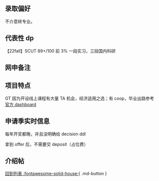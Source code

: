 ## 录取偏好

不介意转专业。

## 代表性 dp

【22fall】SCUT 89+/100 前 3% 一段实习，三段国内科研

## 网申备注

## 项目特点

GT 因为开设线上课程有大量 TA 机会，经济适用之选；有 coop，毕业出路参考[官方 dashboard](https://academiceffectiveness.gatech.edu/surveys/reports/georgia-tech-career-survey-salary-report-ay-2019-2020)

## 申请季实时信息

每年开奖都晚，并且没明确给 decision ddl

拿到 offer 后，不需要交 deposit（占位费）

## 介绍帖

[回到列表 :fontawesome-solid-house:](grade.md){ .md-button }
